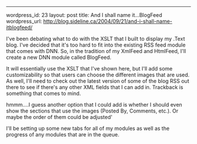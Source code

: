 --- 
wordpress_id: 23
layout: post
title: And I shall name it&#8230;BlogFeed
wordpress_url: http://blog.sideline.ca/2004/09/21/and-i-shall-name-itblogfeed/

<p>I've been debating what to do with the XSLT that I built to display my .Text blog. I've decided that it's too hard to fit into the existing RSS feed module that comes with DNN. So, in the tradition of my XmlFeed and HtmlFeed, I'll create a new DNN module called BlogFeed.</p>
<p>It will essentially use the XSLT that I've shown here, but I'll add some customizability so that users can choose the different images that are used. As well, I'll need to check out the latest version of some of the blog RSS out there to see if there's any other XML fields that I can add in. Trackback is something that comes to mind.</p>
<p>hmmm....I guess another option that I could add is whether I should even show the sections that use the images (Posted By, Comments, etc.). Or maybe the order of them could be adjusted'</p>
<p>I'll be setting up some new tabs for all of my modules as well as the progress of any modules that are in the queue.</p>
